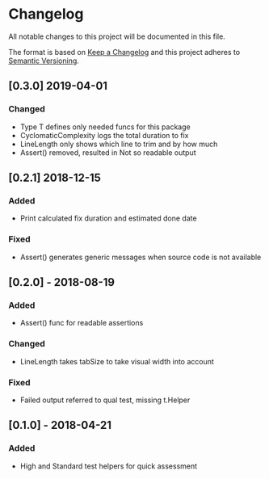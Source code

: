 # Changelog
All notable changes to this project will be documented in this file.

The format is based on [Keep a Changelog](http://keepachangelog.com/en/1.0.0/)
and this project adheres to [Semantic Versioning](http://semver.org/spec/v2.0.0.html).


## [0.3.0] 2019-04-01
### Changed

- Type T defines only needed funcs for this package
- CyclomaticComplexity logs the total duration to fix
- LineLength only shows which line to trim and by how much
- Assert() removed, resulted in Not so readable output

## [0.2.1] 2018-12-15
### Added

- Print calculated fix duration and estimated done date

### Fixed

- Assert() generates generic messages when source code is not available

## [0.2.0] - 2018-08-19
### Added

- Assert() func for readable assertions

### Changed

- LineLength takes tabSize to take visual width into account

### Fixed

- Failed output referred to qual test, missing t.Helper

## [0.1.0] - 2018-04-21
### Added

- High and Standard test helpers for quick assessment
